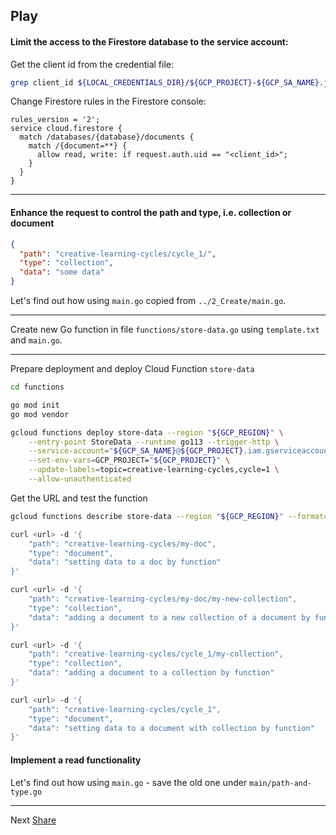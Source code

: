 ## Play

#### Limit the access to the Firestore database to the service account:

Get the client id from the credential file:
```bash
grep client_id ${LOCAL_CREDENTIALS_DIR}/${GCP_PROJECT}-${GCP_SA_NAME}.json
```

Change Firestore rules in the Firestore console:
```text
rules_version = '2';
service cloud.firestore {
  match /databases/{database}/documents {
    match /{document=**} {
      allow read, write: if request.auth.uid == "<client_id>";
    }
  }
}
```
---

#### Enhance the request to control the path and type, i.e. collection or document

```json
{
  "path": "creative-learning-cycles/cycle_1/",
  "type": "collection",
  "data": "some data"
}
```

Let's find out how using `main.go` copied from `../2_Create/main.go`.

---

Create new Go function in file `functions/store-data.go` using `template.txt` and `main.go`.

---

Prepare deployment and deploy Cloud Function `store-data`

```bash
cd functions

go mod init
go mod vendor
```

```bash
gcloud functions deploy store-data --region "${GCP_REGION}" \
    --entry-point StoreData --runtime go113 --trigger-http \
    --service-account="${GCP_SA_NAME}@${GCP_PROJECT}.iam.gserviceaccount.com" \
    --set-env-vars=GCP_PROJECT="${GCP_PROJECT}" \
    --update-labels=topic=creative-learning-cycles,cycle=1 \
    --allow-unauthenticated 
```

Get the URL and test the function

```bash
gcloud functions describe store-data --region "${GCP_REGION}" --format='value(httpsTrigger.url)'

curl <url> -d '{
    "path": "creative-learning-cycles/my-doc",
    "type": "document",
    "data": "setting data to a doc by function"
}'

curl <url> -d '{
    "path": "creative-learning-cycles/my-doc/my-new-collection",
    "type": "collection",
    "data": "adding a document to a new collection of a document by function"
}'

curl <url> -d '{
    "path": "creative-learning-cycles/cycle_1/my-collection",
    "type": "collection",
    "data": "adding a document to a collection by function"
}'

curl <url> -d '{
    "path": "creative-learning-cycles/cycle_1",
    "type": "document",
    "data": "setting data to a document with collection by function"
}'
```

#### Implement a read functionality


Let's find out how using `main.go` - save the old one under `main/path-and-type.go`

 
---

Next [Share](../4_Share/README.md#share)